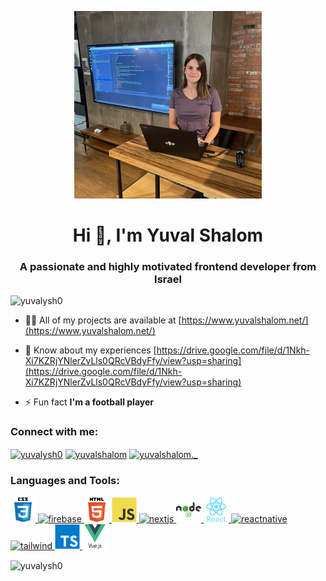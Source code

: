 
<p align="center"> <img src="https://raw.githubusercontent.com/yuvalysh0/yuvalysh0/main/profilePic.png" alt="yuvalysh0" /> </p>

<h1 align="center">Hi 👋, I'm Yuval Shalom</h1>
<h3 align="center">A passionate and highly motivated frontend developer from Israel</h3>
<p align="left"> <img src="https://komarev.com/ghpvc/?username=yuvalysh0&label=Profile%20views&color=0e75b6&style=flat" alt="yuvalysh0" /> </p>


- 👨‍💻 All of my projects are available at [https://www.yuvalshalom.net/](https://www.yuvalshalom.net/)

- 📄 Know about my experiences [https://drive.google.com/file/d/1Nkh-Xi7KZRjYNlerZvLls0QRcVBdyFfy/view?usp=sharing](https://drive.google.com/file/d/1Nkh-Xi7KZRjYNlerZvLls0QRcVBdyFfy/view?usp=sharing)

- ⚡ Fun fact **I'm a football player**

<h3 align="left">Connect with me:</h3>
<p align="left">
<a href="https://twitter.com/yuvalysh0" target="blank"><img align="center" src="https://raw.githubusercontent.com/rahuldkjain/github-profile-readme-generator/master/src/images/icons/Social/twitter.svg" alt="yuvalysh0" height="30" width="40" /></a>
<a href="https://linkedin.com/in/yuvalshalom" target="blank"><img align="center" src="https://raw.githubusercontent.com/rahuldkjain/github-profile-readme-generator/master/src/images/icons/Social/linked-in-alt.svg" alt="yuvalshalom" height="30" width="40" /></a>
<a href="https://instagram.com/yuvalshalom._" target="blank"><img align="center" src="https://raw.githubusercontent.com/rahuldkjain/github-profile-readme-generator/master/src/images/icons/Social/instagram.svg" alt="yuvalshalom._" height="30" width="40" /></a>
</p>

<h3 align="left">Languages and Tools:</h3>
<p align="left"> <a href="https://www.w3schools.com/css/" target="_blank" rel="noreferrer"> <img src="https://raw.githubusercontent.com/devicons/devicon/master/icons/css3/css3-original-wordmark.svg" alt="css3" width="40" height="40"/> </a> <a href="https://firebase.google.com/" target="_blank" rel="noreferrer"> <img src="https://www.vectorlogo.zone/logos/firebase/firebase-icon.svg" alt="firebase" width="40" height="40"/> </a> <a href="https://www.w3.org/html/" target="_blank" rel="noreferrer"> <img src="https://raw.githubusercontent.com/devicons/devicon/master/icons/html5/html5-original-wordmark.svg" alt="html5" width="40" height="40"/> </a> <a href="https://developer.mozilla.org/en-US/docs/Web/JavaScript" target="_blank" rel="noreferrer"> <img src="https://raw.githubusercontent.com/devicons/devicon/master/icons/javascript/javascript-original.svg" alt="javascript" width="40" height="40"/> </a> <a href="https://nextjs.org/" target="_blank" rel="noreferrer"> <img src="https://cdn.worldvectorlogo.com/logos/nextjs-2.svg" alt="nextjs" width="40" height="40"/> </a> <a href="https://nodejs.org" target="_blank" rel="noreferrer"> <img src="https://raw.githubusercontent.com/devicons/devicon/master/icons/nodejs/nodejs-original-wordmark.svg" alt="nodejs" width="40" height="40"/> </a> <a href="https://reactjs.org/" target="_blank" rel="noreferrer"> <img src="https://raw.githubusercontent.com/devicons/devicon/master/icons/react/react-original-wordmark.svg" alt="react" width="40" height="40"/> </a> <a href="https://reactnative.dev/" target="_blank" rel="noreferrer"> <img src="https://reactnative.dev/img/header_logo.svg" alt="reactnative" width="40" height="40"/> </a> <a href="https://tailwindcss.com/" target="_blank" rel="noreferrer"> <img src="https://www.vectorlogo.zone/logos/tailwindcss/tailwindcss-icon.svg" alt="tailwind" width="40" height="40"/> </a> <a href="https://www.typescriptlang.org/" target="_blank" rel="noreferrer"> <img src="https://raw.githubusercontent.com/devicons/devicon/master/icons/typescript/typescript-original.svg" alt="typescript" width="40" height="40"/> </a> <a href="https://vuejs.org/" target="_blank" rel="noreferrer"> <img src="https://raw.githubusercontent.com/devicons/devicon/master/icons/vuejs/vuejs-original-wordmark.svg" alt="vuejs" width="40" height="40"/> </a> </p>

<p><img align="center" src="https://github-readme-stats.vercel.app/api/top-langs?username=yuvalysh0&show_icons=true&locale=en&layout=compact" alt="yuvalysh0" /></p>
